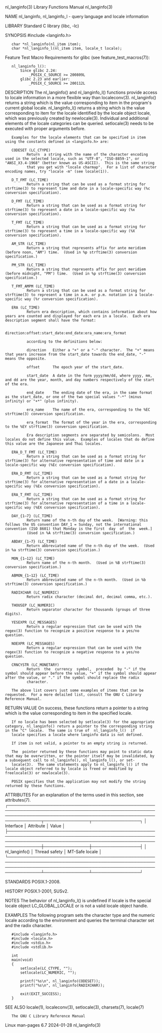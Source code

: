 nl_langinfo(3)                                                                            Library Functions Manual                                                                           nl_langinfo(3)

NAME
       nl_langinfo, nl_langinfo_l - query language and locale information

LIBRARY
       Standard C library (libc, -lc)

SYNOPSIS
       #include <langinfo.h>

       char *nl_langinfo(nl_item item);
       char *nl_langinfo_l(nl_item item, locale_t locale);

   Feature Test Macro Requirements for glibc (see feature_test_macros(7)):

       nl_langinfo_l():
           Since glibc 2.24:
               _POSIX_C_SOURCE >= 200809L
           glibc 2.23 and earlier:
               _POSIX_C_SOURCE >= 200112L

DESCRIPTION
       The  nl_langinfo() and nl_langinfo_l() functions provide access to locale information in a more flexible way than localeconv(3).  nl_langinfo() returns a string which is the value corresponding to
       item in the program's current global locale.  nl_langinfo_l() returns a string which is the value corresponding to item for the locale identified by the locale object locale, which was  previously
       created by newlocale(3).  Individual and additional elements of the locale categories can be queried.  setlocale(3) needs to be executed with proper arguments before.

       Examples for the locale elements that can be specified in item using the constants defined in <langinfo.h> are:

       CODESET (LC_CTYPE)
              Return  a string with the name of the character encoding used in the selected locale, such as "UTF-8", "ISO-8859-1", or "ANSI_X3.4-1968" (better known as US-ASCII).  This is the same string
              that you get with "locale charmap".  For a list of character encoding names, try "locale -m" (see locale(1)).

       D_T_FMT (LC_TIME)
              Return a string that can be used as a format string for strftime(3) to represent time and date in a locale-specific way (%c conversion specification).

       D_FMT (LC_TIME)
              Return a string that can be used as a format string for strftime(3) to represent a date in a locale-specific way (%x conversion specification).

       T_FMT (LC_TIME)
              Return a string that can be used as a format string for strftime(3) to represent a time in a locale-specific way (%X conversion specification).

       AM_STR (LC_TIME)
              Return a string that represents affix for ante meridiem (before noon, "AM") time.  (Used in %p strftime(3) conversion specification.)

       PM_STR (LC_TIME)
              Return a string that represents affix for post meridiem (before midnight, "PM") time.  (Used in %p strftime(3) conversion specification.)

       T_FMT_AMPM (LC_TIME)
              Return a string that can be used as a format string for strftime(3) to represent a time in a.m. or p.m. notation in a locale-specific way (%r conversion specification).

       ERA (LC_TIME)
              Return era description, which contains information about how years are counted and displayed for each era in a locale.  Each era description segment shall have the format:

                     direction:offset:start_date:end_date:era_name:era_format

              according to the definitions below:

              direction   Either a "+" or a "-" character.  The "+" means that years increase from the start_date towards the end_date, "-" means the opposite.

              offset      The epoch year of the start_date.

              start_date  A date in the form yyyy/mm/dd, where yyyy, mm, and dd are the year, month, and day numbers respectively of the start of the era.

              end_date    The ending date of the era, in the same format as the start_date, or one of the two special values "-*" (minus infinity) or "+*" (plus infinity).

              era_name    The name of the era, corresponding to the %EC strftime(3) conversion specification.

              era_format  The format of the year in the era, corresponding to the %EY strftime(3) conversion specification.

              Era description segments are separated by semicolons.  Most locales do not define this value.  Examples of locales that do define this value are the Japanese and Thai locales.

       ERA_D_T_FMT (LC_TIME)
              Return a string that can be used as a format string for strftime(3) for alternative representation of time and date in a locale-specific way (%Ec conversion specification).

       ERA_D_FMT (LC_TIME)
              Return a string that can be used as a format string for strftime(3) for alternative representation of a date in a locale-specific way (%Ex conversion specification).

       ERA_T_FMT (LC_TIME)
              Return a string that can be used as a format string for strftime(3) for alternative representation of a time in a locale-specific way (%EX conversion specification).

       DAY_{1–7} (LC_TIME)
              Return name of the n-th day of the week.  [Warning: this follows the US convention DAY_1 = Sunday, not the international convention (ISO 8601) that Monday is the first  day  of  the  week.]
              (Used in %A strftime(3) conversion specification.)

       ABDAY_{1–7} (LC_TIME)
              Return abbreviated name of the n-th day of the week.  (Used in %a strftime(3) conversion specification.)

       MON_{1–12} (LC_TIME)
              Return name of the n-th month.  (Used in %B strftime(3) conversion specification.)

       ABMON_{1–12} (LC_TIME)
              Return abbreviated name of the n-th month.  (Used in %b strftime(3) conversion specification.)

       RADIXCHAR (LC_NUMERIC)
              Return radix character (decimal dot, decimal comma, etc.).

       THOUSEP (LC_NUMERIC)
              Return separator character for thousands (groups of three digits).

       YESEXPR (LC_MESSAGES)
              Return a regular expression that can be used with the regex(3) function to recognize a positive response to a yes/no question.

       NOEXPR (LC_MESSAGES)
              Return a regular expression that can be used with the regex(3) function to recognize a negative response to a yes/no question.

       CRNCYSTR (LC_MONETARY)
              Return  the  currency  symbol,  preceded  by "-" if the symbol should appear before the value, "+" if the symbol should appear after the value, or "." if the symbol should replace the radix
              character.

       The above list covers just some examples of items that can be requested.  For a more detailed list, consult The GNU C Library Reference Manual.

RETURN VALUE
       On success, these functions return a pointer to a string which is the value corresponding to item in the specified locale.

       If no locale has been selected by setlocale(3) for the appropriate category, nl_langinfo() return a pointer to the corresponding string in the "C" locale.  The same is true of  nl_langinfo_l()  if
       locale specifies a locale where langinfo data is not defined.

       If item is not valid, a pointer to an empty string is returned.

       The  pointer returned by these functions may point to static data that may be overwritten, or the pointer itself may be invalidated, by a subsequent call to nl_langinfo(), nl_langinfo_l(), or set‐
       locale(3).  The same statements apply to nl_langinfo_l() if the locale object referred to by locale is freed or modified by freelocale(3) or newlocale(3).

       POSIX specifies that the application may not modify the string returned by these functions.

ATTRIBUTES
       For an explanation of the terms used in this section, see attributes(7).
       ┌─────────────────────────────────────────────────────────────────────────────────────────────────────────────────────────────────────────────────────────────────┬───────────────┬────────────────┐
       │ Interface                                                                                                                                                       │ Attribute     │ Value          │
       ├─────────────────────────────────────────────────────────────────────────────────────────────────────────────────────────────────────────────────────────────────┼───────────────┼────────────────┤
       │ nl_langinfo()                                                                                                                                                   │ Thread safety │ MT-Safe locale │
       └─────────────────────────────────────────────────────────────────────────────────────────────────────────────────────────────────────────────────────────────────┴───────────────┴────────────────┘

STANDARDS
       POSIX.1-2008.

HISTORY
       POSIX.1-2001, SUSv2.

NOTES
       The behavior of nl_langinfo_l() is undefined if locale is the special locale object LC_GLOBAL_LOCALE or is not a valid locale object handle.

EXAMPLES
       The following program sets the character type and the numeric locale according to the environment and queries the terminal character set and the radix character.

       #include <langinfo.h>
       #include <locale.h>
       #include <stdio.h>
       #include <stdlib.h>

       int
       main(void)
       {
           setlocale(LC_CTYPE, "");
           setlocale(LC_NUMERIC, "");

           printf("%s\n", nl_langinfo(CODESET));
           printf("%s\n", nl_langinfo(RADIXCHAR));

           exit(EXIT_SUCCESS);
       }

SEE ALSO
       locale(1), localeconv(3), setlocale(3), charsets(7), locale(7)

       The GNU C Library Reference Manual

Linux man-pages 6.7                                                                              2024-01-28                                                                                  nl_langinfo(3)
